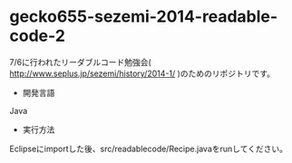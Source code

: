 gecko655-sezemi-2014-readable-code-2
====================================

7/6に行われたリーダブルコード勉強会( http://www.seplus.jp/sezemi/history/2014-1/ )のためのリポジトリです。


- 開発言語

Java

- 実行方法

Eclipseにimportした後、src/readablecode/Recipe.javaをrunしてください。

